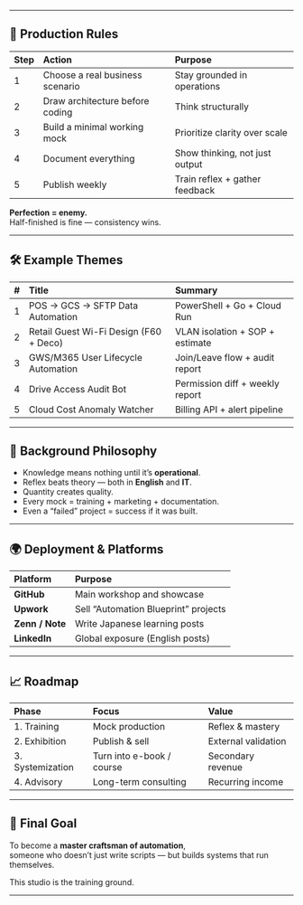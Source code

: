 
---

## 🧱 Production Rules

| Step | Action | Purpose |
|:--|:--|:--|
| 1 | Choose a real business scenario | Stay grounded in operations |
| 2 | Draw architecture before coding | Think structurally |
| 3 | Build a minimal working mock | Prioritize clarity over scale |
| 4 | Document everything | Show thinking, not just output |
| 5 | Publish weekly | Train reflex + gather feedback |

**Perfection = enemy.**  
Half-finished is fine — consistency wins.

---

## 🛠️ Example Themes

| # | Title | Summary |
|:--|:--|:--|
| 1 | POS → GCS → SFTP Data Automation | PowerShell + Go + Cloud Run |
| 2 | Retail Guest Wi-Fi Design (F60 + Deco) | VLAN isolation + SOP + estimate |
| 3 | GWS/M365 User Lifecycle Automation | Join/Leave flow + audit report |
| 4 | Drive Access Audit Bot | Permission diff + weekly report |
| 5 | Cloud Cost Anomaly Watcher | Billing API + alert pipeline |

---

## 🧠 Background Philosophy

- Knowledge means nothing until it’s **operational**.  
- Reflex beats theory — both in **English** and **IT**.  
- Quantity creates quality.  
- Every mock = training + marketing + documentation.  
- Even a “failed” project = success if it was built.

---

## 🌍 Deployment & Platforms

| Platform | Purpose |
|:--|:--|
| **GitHub** | Main workshop and showcase |
| **Upwork** | Sell “Automation Blueprint” projects |
| **Zenn / Note** | Write Japanese learning posts |
| **LinkedIn** | Global exposure (English posts) |

---

## 📈 Roadmap

| Phase | Focus | Value |
|:--|:--|:--|
| 1. Training | Mock production | Reflex & mastery |
| 2. Exhibition | Publish & sell | External validation |
| 3. Systemization | Turn into e-book / course | Secondary revenue |
| 4. Advisory | Long-term consulting | Recurring income |

---

## 🧭 Final Goal

To become a **master craftsman of automation**,  
someone who doesn’t just write scripts — but builds systems that run themselves.

This studio is the training ground.

---

